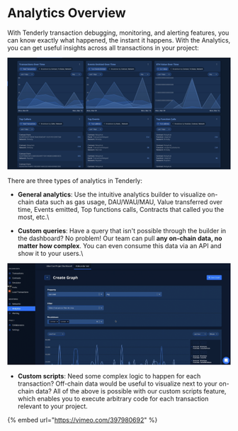 # Analytics Overview

With Tenderly transaction debugging, monitoring, and alerting features, you can know exactly what happened, the instant it happens. With the Analytics, you can get useful insights across all transactions in your project:

![](<../.gitbook/assets/image (33).png>)



There are three types of analytics in Tenderly:

* **General analytics**: Use the intuitive analytics builder to visualize on-chain data such as gas usage, DAU/WAU/MAU, Value transferred over time, Events emitted, Top functions calls, Contracts that called you the most, etc.\

* **Custom queries**: Have a query that isn't possible through the builder in the dashboard? No problem! Our team can pull **any on-chain data, no matter how complex**. You can even consume this data via an API and show it to your users.\


![](<../.gitbook/assets/Screenshot 2021-10-15 at 10.54.31.png>)

* **Custom scripts**: Need some complex logic to happen for each transaction? Off-chain data would be useful to visualize next to your on-chain data? All of the above is possible with our custom scripts feature, which enables you to execute arbitrary code for each transaction relevant to your project.

{% embed url="https://vimeo.com/397980692" %}
